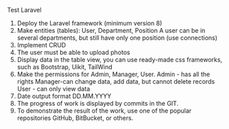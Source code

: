 Test Laravel
1. Deploy the Laravel framework (minimum version 8)
2. Make entities (tables): User, Department, Position
A user can be in several departments, but still have only one position (use connections)
3. Implement CRUD
4. The user must be able to upload photos
5. Display data in the table view, you can use ready-made css frameworks, such as Bootstrap, Uikit, TailWind
6. Make the permissions for Admin, Manager, User.
Admin - has all the rights
Manager-can change data, add data, but cannot delete records
User - can only view data
7. Date output format DD.MM.YYYY
8. The progress of work is displayed by commits in the GIT.
9. To demonstrate the result of the work, use one of the popular repositories GitHub, BitBucket, or others.
